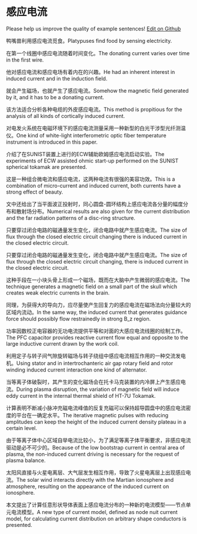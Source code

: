 # 感应电流

Please help us improve the quality of example sentences! [Edit on Github](https://github.com/jiyushe/jiyu-example-sentence-source/blob/main/chinese/ganyingdianliu.md)

<p><span class="chinese">鸭嘴兽利用感应电流觅食。</span><span class="english">Platypuses find food by sensing electricity.</span></p>

<p><span class="chinese">在第一个线圈中感应电流随着时间变化。</span><span class="english">The donating current varies over time in the first wire.</span></p>

<p><span class="chinese">他对感应电流和感应电场有着内在的兴趣。</span><span class="english">He had an inherent interest in induced current and in the induction field.</span></p>

<p><span class="chinese">就会产生磁场，也就产生了感应电流。</span><span class="english">Somehow the magnetic field generated by it, and it has to be a donating current.</span></p>

<p><span class="chinese">该方法适合分析各种电缆的外皮感应电流。</span><span class="english">This method is propitious for the analysis of all kinds of cortically induced current.</span></p>

<p><span class="chinese">对电发火系统在电磁环境下的感应电流测量采用一种新型的白光干涉型光纤测温仪。</span><span class="english">One kind of white-light interferometric optic fiber temperature instrument is introduced in this paper.</span></p>

<p><span class="chinese">介绍了在SUNIST装置上进行的ECW辅助欧姆感应电流启动实验。</span><span class="english">The experiments of ECW assisted ohmic start-up performed on the SUNIST spherical tokamak are presented.</span></p>

<p><span class="chinese">这是一种组合微电流和感应电流，这两种电流有很强的美容功效。</span><span class="english">This is a combination of micro-current and induced current, both currents have a strong effect of beauty.</span></p>

<p><span class="chinese">文中还给出了当平面波正投射时，同心圆盘-圆环结构上感应电流各分量的幅度分布和散射场分布。</span><span class="english">Numerical results are also given for the current distribution and the far radiation patterns of a disc-ring structure.</span></p>

<p><span class="chinese">只要穿过闭合电路的磁通量发生变化，闭合电路中就产生感应电流。</span><span class="english">The size of flux through the closed electric circuit changing there is induced current in the closed electric circuit.</span></p>

<p><span class="chinese">只要穿过闭合电路的磁通量发生变化，闭合电路中就产生感应电流。</span><span class="english">The size of flux through the closed electric circuit changing, there is induced current in the closed electric circuit.</span></p>

<p><span class="chinese">这种手段在一小块头骨上形成一个磁场，既而在大脑中产生微弱的感应电流。</span><span class="english">The technique generates a magnetic field on a small part of the skull which creates weak electric currents in the brain.</span></p>

<p><span class="chinese">同理，为获得大的导向力，应尽量使产生回复力的感应电流在磁场法向分量较大的区域内流动。</span><span class="english">In the same way, the induced current that generates guidance force should possibly flow restrainedly in strong B_z region.</span></p>

<p><span class="chinese">功率因数校正电容器的无功电流提供平等和对面的大感应电流线圈的绘制工作。</span><span class="english">The PFC capacitor provides reactive current flow equal and opposite to the large inductive current drawn by the work coil.</span></p>

<p><span class="chinese">利用定子与转子间气隙旋转磁场与转子绕组中感应电流相互作用的一种交流发电机。</span><span class="english">Using stator and in intertrochanteric air gap rotary field and rotor winding induced current interaction one kind of alternator.</span></p>

<p><span class="chinese">当等离子体破裂时，其产生的变化磁场会在托卡马克装置的内冷屏上产生感应电流。</span><span class="english">During plasma disruption, the variation of magnetic field will induce eddy current in the internal thermal shield of HT-7U Tokamak.</span></p>

<p><span class="chinese">计算表明不断减小脉冲充磁电流峰值的反复充磁可以保持超导圆盘中的感应电流密度的平台在一确定水平。</span><span class="english">The iterative magnetic pulses with reducing amplitudes can keep the height of the induced current density plateau in a certain level.</span></p>

<p><span class="chinese">由于等离子体中心区域自举电流比较小，为了满足等离子体平衡要求，非感应电流驱动是必不可少的。</span><span class="english">Because of the low bootstrap current in central area of plasma, the non-induced current driving is necessary for the request of plasma balance.</span></p>

<p><span class="chinese">太阳风直接与火星电离层、大气层发生相互作用，导致了火星电离层上出现感应电流。</span><span class="english">The solar wind interacts directly with the Martian ionosphere and atmosphere, resulting on the appearance of the induced current on ionosphere.</span></p>

<p><span class="chinese">本文提出了计算任意形状导体表面上感应电流分布的一种新的电流模型——节点单元电流模型。</span><span class="english">A new type of current model, defined as node nuit current model, for calculating current distribution on arbitrary shape conductors is presented.</span></p>


